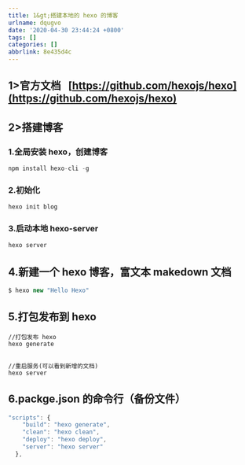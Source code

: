 ```yaml
---
title: 1&gt;搭建本地的 hexo 的博客
urlname: dqugvo
date: '2020-04-30 23:44:24 +0800'
tags: []
categories: []
abbrlink: 8e435d4c
---
```


## 1>官方文档   [https://github.com/hexojs/hexo](https://github.com/hexojs/hexo)

## 2>搭建博客

### 1.全局安装 hexo，创建博客

```javascript
npm install hexo-cli -g
```

### 2.初始化

```javascript
hexo init blog
```

### 3.启动本地 hexo-server

```javascript
hexo server
```

## 4.新建一个 hexo 博客，富文本 makedown 文档

```javascript
$ hexo new "Hello Hexo"
```

## 5.打包发布到 hexo

```
//打包发布 hexo
hexo generate


//重启服务(可以看到新增的文档)
hexo server

```

## 6.packge.json 的命令行（备份文件）

```javascript
"scripts": {
    "build": "hexo generate",
    "clean": "hexo clean",
    "deploy": "hexo deploy",
    "server": "hexo server"
  },
```
